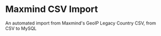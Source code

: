 Maxmind CSV Import
==================

An automated import from Maxmind's GeoIP Legacy Country CSV, from CSV to MySQL
